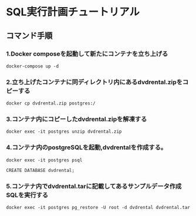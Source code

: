 # SQL実行計画チュートリアル

## コマンド手順

### 1.Docker composeを起動して新たにコンテナを立ち上げる <br>
```
docker-compose up -d
```

### 2.立ち上げたコンテナに同ディレクトリ内にあるdvdrental.zipをコピーする <br>
```
docker cp dvdrental.zip postgres:/
```
### 3.コンテナ内にコピーしたdvdrental.zipを解凍する <br>

```
docker exec -it postgres unzip dvdrental.zip
```

### 4.コンテナ内のpostgreSQLを起動,dvdrentalを作成する。 <br> 
```
docker exec -it postgres psql

CREATE DATABASE dvdrental;
```

### 5.コンテナ内でdvdrental.tarに記載してあるサンプルデータ作成SQLを実行する <br> 
```
docker exec -it postgres pg_restore -U root -d dvdrental dvdrental.tar 
```
